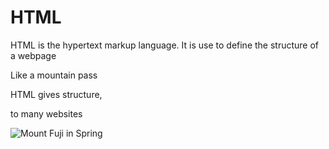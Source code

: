 # HTML

HTML is the hypertext markup language. It is use to define the structure of a webpage



Like a mountain pass

HTML gives structure,

to many websites

![Mount Fuji in Spring](https://thursd.com/storage/media/50923/Cherry-Blossoms-Trees-Philosopher's-Path-Kyoto.jpg)